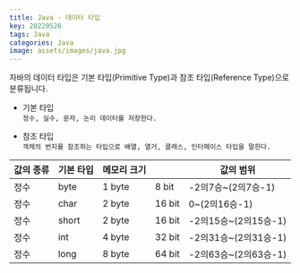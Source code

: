 ```yaml
---
title: Java - 데이터 타입
key: 20220526
tags: Java
categories: Java
image: assets/images/java.jpg
---
```


자바의 데이터 타입은 기본 타입(Primitive Type)과 참조 타입(Reference Type)으로 분류됩니다.  

* 기본 타입  
`정수, 실수, 문자, 논리 데이터를 저장한다.`

* 참조 타입  
`객체의 번지를 참조하는 타입으로 배열, 열거, 클래스, 인터페이스 타입을 말한다.`  

|값의 종류|기본 타입|메모리 크기||값의 범위|
|--|--|--|--|--|
|정수|byte|1 byte|8 bit|-2의7승~(2의7승-1)|
|정수|char|2 byte|16 bit|0~(2의16승-1)|
|정수|short|2 byte|16 bit|-2의15승~(2의15승-1)|
|정수|int|4 byte|32 bit|-2의31승~(2의31승-1)|
|정수|long|8 byte|64 bit|-2의63승~(2의63승-1)|